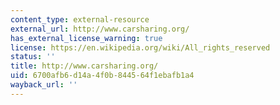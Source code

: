 ```yaml
---
content_type: external-resource
external_url: http://www.carsharing.org/
has_external_license_warning: true
license: https://en.wikipedia.org/wiki/All_rights_reserved
status: ''
title: http://www.carsharing.org/
uid: 6700afb6-d14a-4f0b-8445-64f1ebafb1a4
wayback_url: ''
---
```

